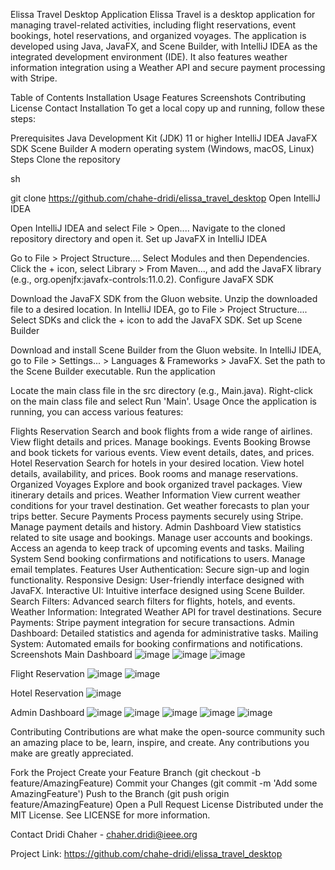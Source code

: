 Elissa Travel Desktop Application
Elissa Travel is a desktop application for managing travel-related activities, including flight reservations, event bookings, hotel reservations, and organized voyages. The application is developed using Java, JavaFX, and Scene Builder, with IntelliJ IDEA as the integrated development environment (IDE). It also features weather information integration using a Weather API and secure payment processing with Stripe.

Table of Contents
Installation
Usage
Features
Screenshots
Contributing
License
Contact
Installation
To get a local copy up and running, follow these steps:

Prerequisites
Java Development Kit (JDK) 11 or higher
IntelliJ IDEA
JavaFX SDK
Scene Builder
A modern operating system (Windows, macOS, Linux)
Steps
Clone the repository

sh
 
git clone  https://github.com/chahe-dridi/elissa_travel_desktop
Open IntelliJ IDEA

Open IntelliJ IDEA and select File > Open....
Navigate to the cloned repository directory and open it.
Set up JavaFX in IntelliJ IDEA

Go to File > Project Structure....
Select Modules and then Dependencies.
Click the + icon, select Library > From Maven..., and add the JavaFX library (e.g., org.openjfx:javafx-controls:11.0.2).
Configure JavaFX SDK

Download the JavaFX SDK from the Gluon website.
Unzip the downloaded file to a desired location.
In IntelliJ IDEA, go to File > Project Structure....
Select SDKs and click the + icon to add the JavaFX SDK.
Set up Scene Builder

Download and install Scene Builder from the Gluon website.
In IntelliJ IDEA, go to File > Settings... > Languages & Frameworks > JavaFX.
Set the path to the Scene Builder executable.
Run the application

Locate the main class file in the src directory (e.g., Main.java).
Right-click on the main class file and select Run 'Main'.
Usage
Once the application is running, you can access various features:

Flights Reservation
Search and book flights from a wide range of airlines.
View flight details and prices.
Manage bookings.
Events Booking
Browse and book tickets for various events.
View event details, dates, and prices.
Hotel Reservation
Search for hotels in your desired location.
View hotel details, availability, and prices.
Book rooms and manage reservations.
Organized Voyages
Explore and book organized travel packages.
View itinerary details and prices.
Weather Information
View current weather conditions for your travel destination.
Get weather forecasts to plan your trips better.
Secure Payments
Process payments securely using Stripe.
Manage payment details and history.
Admin Dashboard
View statistics related to site usage and bookings.
Manage user accounts and bookings.
Access an agenda to keep track of upcoming events and tasks.
Mailing System
Send booking confirmations and notifications to users.
Manage email templates.
Features
User Authentication: Secure sign-up and login functionality.
Responsive Design: User-friendly interface designed with JavaFX.
Interactive UI: Intuitive interface designed using Scene Builder.
Search Filters: Advanced search filters for flights, hotels, and events.
Weather Information: Integrated Weather API for travel destinations.
Secure Payments: Stripe payment integration for secure transactions.
Admin Dashboard: Detailed statistics and agenda for administrative tasks.
Mailing System: Automated emails for booking confirmations and notifications.
Screenshots
Main Dashboard
![image](https://github.com/chahe-dridi/elissa_travel_desktop/assets/91032735/3af075cd-1da7-4621-9660-c45d37ef7999)
![image](https://github.com/chahe-dridi/elissa_travel_desktop/assets/91032735/463c5e75-d405-43c5-b38f-5a8d9ba7508b)
![image](https://github.com/chahe-dridi/elissa_travel_desktop/assets/91032735/9e58b471-909c-44b6-88ee-733cf3fad811)

Flight Reservation
![image](https://github.com/chahe-dridi/elissa_travel_desktop/assets/91032735/71391296-c47f-44f6-993f-8845064fa93f)
![image](https://github.com/chahe-dridi/elissa_travel_desktop/assets/91032735/38a7bd6d-e2c3-4f2c-8444-c62b981f9e87)

Hotel Reservation
![image](https://github.com/chahe-dridi/elissa_travel_desktop/assets/91032735/8ae4fbe9-73d3-47e7-a185-c5a9affaaa78)

Admin Dashboard
![image](https://github.com/chahe-dridi/elissa_travel_desktop/assets/91032735/263bd2ad-99cb-4751-b215-f311b8517158)
![image](https://github.com/chahe-dridi/elissa_travel_desktop/assets/91032735/9430049b-d8d9-46b9-a88d-48931d44b90c)
![image](https://github.com/chahe-dridi/elissa_travel_desktop/assets/91032735/797edcde-91a0-4046-9081-3a26dd6ac780)
![image](https://github.com/chahe-dridi/elissa_travel_desktop/assets/91032735/a92a9474-456b-4dfb-be6e-6f3695d43772)
![image](https://github.com/chahe-dridi/elissa_travel_desktop/assets/91032735/feb5db9e-36a8-4448-81ca-f47e984b87c1)

Contributing
Contributions are what make the open-source community such an amazing place to be, learn, inspire, and create. Any contributions you make are greatly appreciated.

Fork the Project
Create your Feature Branch (git checkout -b feature/AmazingFeature)
Commit your Changes (git commit -m 'Add some AmazingFeature')
Push to the Branch (git push origin feature/AmazingFeature)
Open a Pull Request
License
Distributed under the MIT License. See LICENSE for more information.

Contact
Dridi Chaher - chaher.dridi@ieee.org

Project Link:  https://github.com/chahe-dridi/elissa_travel_desktop
